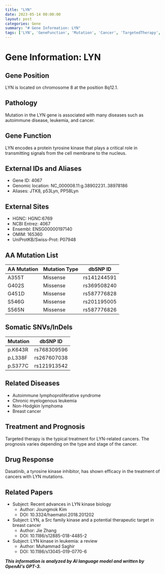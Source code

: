 ```yaml
---
title: "LYN"
date: 2023-05-14 00:00:00
layout: post
categories: Gene
summary: "# Gene Information: LYN"
tags: ['LYN', 'GeneFunction', 'Mutation', 'Cancer', 'TargetedTherapy', 'Dasatinib', 'BreastCancer', 'Leukemia']
---
```


# Gene Information: LYN

## Gene Position
LYN is located on chromosome 8 at the position 8q12.1.

## Pathology
Mutation in the LYN gene is associated with many diseases such as autoimmune disease, leukemia, and cancer.

## Gene Function
LYN encodes a protein tyrosine kinase that plays a critical role in transmitting signals from the cell membrane to the nucleus.

## External IDs and Aliases
- Gene ID: 4067
- Genomic location: NC_000008.11:g.38902231..38978186
- Aliases: JTK8, p53Lyn, PP58Lyn

## External Sites
- HGNC: HGNC:6769
- NCBI Entrez: 4067
- Ensembl: ENSG00000197140
- OMIM: 165360
- UniProtKB/Swiss-Prot: P07948

## AA Mutation List
|AA Mutation|Mutation Type|dbSNP ID|
|---|---|---|
|A355T|Missense|rs141244591|
|G402S|Missense|rs369508240|
|G451D|Missense|rs587776828|
|S546G|Missense|rs201195005|
|S565N|Missense|rs587776826|

## Somatic SNVs/InDels
|Mutation|dbSNP ID|
|---|---|
|p.K643R|rs768309596|
|p.L338F|rs267607038|
|p.S377C|rs121913542|

## Related Diseases
- Autoimmune lymphoproliferative syndrome
- Chronic myelogenous leukemia
- Non-Hodgkin lymphoma
- Breast cancer

## Treatment and Prognosis
Targeted therapy is the typical treatment for LYN-related cancers. The prognosis varies depending on the type and stage of the cancer.

## Drug Response
Dasatinib, a tyrosine kinase inhibitor, has shown efficacy in the treatment of cancers with LYN mutations.

## Related Papers
- Subject: Recent advances in LYN kinase biology
  - Author: Joungmok Kim
  - DOI: 10.3324/haematol.2018.201202
- Subject: LYN, a Src family kinase and a potential therapeutic target in breast cancer
  - Author: Jie Zhang
  - DOI: 10.1186/s12885-018-4485-2
- Subject: LYN kinase in leukemia: a review
  - Author: Muhammad Saghir
  - DOI: 10.1186/s13045-019-0770-6

**_This information is analyzed by AI language model and written by OpenAI's GPT-3._**